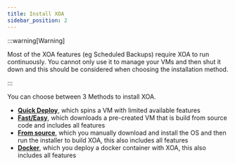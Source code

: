 ```yaml
---
title: Install XOA
sidebar_position: 2
---
```


:::warning[Warning]

Most of the XOA features (eg Scheduled Backups) require XOA to run continuously.
You cannot only use it to manage your VMs and then shut it down and
this should be considered when choosing the installation method.

:::

You can choose between 3 Methods to install XOA.

- [**Quick Deploy**](./quick.md), which spins a VM with limited available features
- [**Fast/Easy**](./easy.md), which downloads a pre-created VM that is build from source code and includes all features
- [**From source**](./source.md), which you manually download and install the OS and then run the installer to build XOA,
  this also includes all features
- [**Docker**](./docker.md), which you deploy a docker container with XOA, this also includes all features
